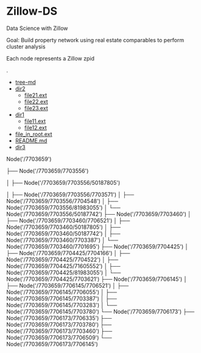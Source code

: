 # Zillow-DS
Data Science with Zillow

Goal: Build property network using real estate comparables to perform cluster analysis

Each node represents a Zillow zpid

.
 * [tree-md](./tree-md)
 * [dir2](./dir2)
   * [file21.ext](./dir2/file21.ext)
   * [file22.ext](./dir2/file22.ext)
   * [file23.ext](./dir2/file23.ext)
 * [dir1](./dir1)
   * [file11.ext](./dir1/file11.ext)
   * [file12.ext](./dir1/file12.ext)
 * [file_in_root.ext](./file_in_root.ext)
 * [README.md](./README.md)
 * [dir3](./dir3)

Node('/7703659')

├── Node('/7703659/7703556')

│   ├── Node('/7703659/7703556/50187805')

│   ├── Node('/7703659/7703556/7703571')
│   ├── Node('/7703659/7703556/7704548')
│   ├── Node('/7703659/7703556/81983055')
│   └── Node('/7703659/7703556/50187742')
├── Node('/7703659/7703460')
│   ├── Node('/7703659/7703460/7706521')
│   ├── Node('/7703659/7703460/50187805')
│   ├── Node('/7703659/7703460/50187742')
│   ├── Node('/7703659/7703460/7703387')
│   └── Node('/7703659/7703460/7701695')
├── Node('/7703659/7704425')
│   ├── Node('/7703659/7704425/7704166')
│   ├── Node('/7703659/7704425/7704522')
│   ├── Node('/7703659/7704425/71605552')
│   ├── Node('/7703659/7704425/81983055')
│   └── Node('/7703659/7704425/7703621')
├── Node('/7703659/7706145')
│   ├── Node('/7703659/7706145/7706521')
│   ├── Node('/7703659/7706145/7706055')
│   ├── Node('/7703659/7706145/7703387')
│   ├── Node('/7703659/7706145/7703283')
│   └── Node('/7703659/7706145/7703780')
└── Node('/7703659/7706173')
    ├── Node('/7703659/7706173/7706335')
    ├── Node('/7703659/7706173/7703780')
    ├── Node('/7703659/7706173/7703460')
    ├── Node('/7703659/7706173/7706509')
    └── Node('/7703659/7706173/7706145')
